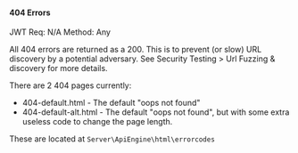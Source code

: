 
#### 404 Errors
JWT Req: N/A
Method: Any

All 404 errors are returned as a 200. This is to prevent (or slow) URL discovery by a potential adversary. 
See Security Testing > Url Fuzzing & discovery for more details.

There are 2 404 pages currently:
- 404-default.html - The default "oops not found"
- 404-default-alt.html - The default "oops not found", but with some extra useless code to change the page length. 

These are located at `Server\ApiEngine\html\errorcodes`

